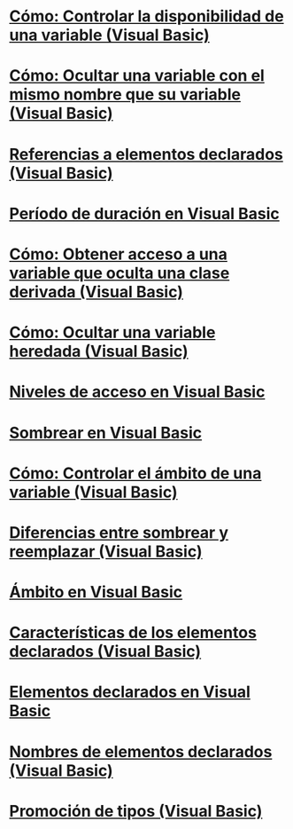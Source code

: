 # [Cómo: Controlar la disponibilidad de una variable (Visual Basic)](how-to-control-the-availability-of-a-variable.md)
# [Cómo: Ocultar una variable con el mismo nombre que su variable (Visual Basic)](how-to-hide-a-variable-with-the-same-name-as-your-variable.md)
# [Referencias a elementos declarados (Visual Basic)](references-to-declared-elements.md)
# [Período de duración en Visual Basic](lifetime.md)
# [Cómo: Obtener acceso a una variable que oculta una clase derivada (Visual Basic)](how-to-access-a-variable-hidden-by-a-derived-class.md)
# [Cómo: Ocultar una variable heredada (Visual Basic)](how-to-hide-an-inherited-variable.md)
# [Niveles de acceso en Visual Basic](access-levels.md)
# [Sombrear en Visual Basic](shadowing.md)
# [Cómo: Controlar el ámbito de una variable (Visual Basic)](how-to-control-the-scope-of-a-variable.md)
# [Diferencias entre sombrear y reemplazar (Visual Basic)](differences-between-shadowing-and-overriding.md)
# [Ámbito en Visual Basic](scope.md)
# [Características de los elementos declarados (Visual Basic)](declared-element-characteristics.md)
# [Elementos declarados en Visual Basic](index.md)
# [Nombres de elementos declarados (Visual Basic)](declared-element-names.md)
# [Promoción de tipos (Visual Basic)](type-promotion.md)
